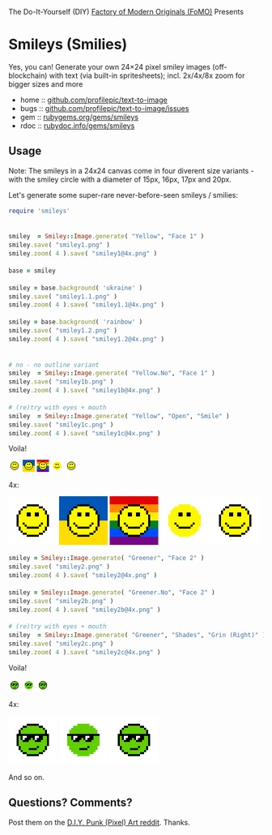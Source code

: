 The Do-It-Yourself (DIY) [Factory of Modern Originals (FoMO)](https://github.com/profilepic/originals) Presents


# Smileys (Smilies)

Yes, you can! Generate your own 24×24 pixel smiley images (off-blockchain) with text (via built-in spritesheets); incl. 2x/4x/8x zoom for bigger sizes and more





* home  :: [github.com/profilepic/text-to-image](https://github.com/profilepic/text-to-image)
* bugs  :: [github.com/profilepic/text-to-image/issues](https://github.com/profilepic/text-to-image/issues)
* gem   :: [rubygems.org/gems/smileys](https://rubygems.org/gems/smileys)
* rdoc  :: [rubydoc.info/gems/smileys](http://rubydoc.info/gems/smileys)





##  Usage

Note:  The smileys in a 24x24 canvas come
in four diverent size variants -  with
the smiley circle with a diameter of 15px, 16px, 17px and 20px.



Let's generate some super-rare never-before-seen
smileys / smilies:

```ruby
require 'smileys'


smiley  = Smiley::Image.generate( "Yellow", "Face 1" )
smiley.save( "smiley1.png" )
smiley.zoom( 4 ).save( "smiley1@4x.png" )

base = smiley

smiley = base.background( 'ukraine' )
smiley.save( "smiley1.1.png" )
smiley.zoom( 4 ).save( "smiley1.1@4x.png" )

smiley = base.background( 'rainbow' )
smiley.save( "smiley1.2.png" )
smiley.zoom( 4 ).save( "smiley1.2@4x.png" )


# no - no outline variant
smiley  = Smiley::Image.generate( "Yellow.No", "Face 1" )
smiley.save( "smiley1b.png" )
smiley.zoom( 4 ).save( "smiley1b@4x.png" )

# (re)try with eyes + mouth
smiley  = Smiley::Image.generate( "Yellow", "Open", "Smile" )
smiley.save( "smiley1c.png" )
smiley.zoom( 4 ).save( "smiley1c@4x.png" )
```

Voila!

![](https://github.com/profilepic/text-to-image/raw/master/smileys/i/smiley1.png)
![](https://github.com/profilepic/text-to-image/raw/master/smileys/i/smiley1.1.png)
![](https://github.com/profilepic/text-to-image/raw/master/smileys/i/smiley1.2.png)
![](https://github.com/profilepic/text-to-image/raw/master/smileys/i/smiley1b.png)
![](https://github.com/profilepic/text-to-image/raw/master/smileys/i/smiley1c.png)

4x:

![](https://github.com/profilepic/text-to-image/raw/master/smileys/i/smiley1@4x.png)
![](https://github.com/profilepic/text-to-image/raw/master/smileys/i/smiley1.1@4x.png)
![](https://github.com/profilepic/text-to-image/raw/master/smileys/i/smiley1.2@4x.png)
![](https://github.com/profilepic/text-to-image/raw/master/smileys/i/smiley1b@4x.png)
![](https://github.com/profilepic/text-to-image/raw/master/smileys/i/smiley1c@4x.png)




```ruby
smiley = Smiley::Image.generate( "Greener", "Face 2" )
smiley.save( "smiley2.png" )
smiley.zoom( 4 ).save( "smiley2@4x.png" )

smiley = Smiley::Image.generate( "Greener.No", "Face 2" )
smiley.save( "smiley2b.png" )
smiley.zoom( 4 ).save( "smiley2b@4x.png" )

# (re)try with eyes + mouth
smiley  = Smiley::Image.generate( "Greener", "Shades", "Grin (Right)" )
smiley.save( "smiley2c.png" )
smiley.zoom( 4 ).save( "smiley2c@4x.png" )
```

Voila!

![](https://github.com/profilepic/text-to-image/raw/master/smileys/i/smiley2.png)
![](https://github.com/profilepic/text-to-image/raw/master/smileys/i/smiley2b.png)
![](https://github.com/profilepic/text-to-image/raw/master/smileys/i/smiley2c.png)

4x:

![](https://github.com/profilepic/text-to-image/raw/master/smileys/i/smiley2@4x.png)
![](https://github.com/profilepic/text-to-image/raw/master/smileys/i/smiley2b@4x.png)
![](https://github.com/profilepic/text-to-image/raw/master/smileys/i/smiley2c@4x.png)




And so on.



## Questions? Comments?

Post them on the [D.I.Y. Punk (Pixel) Art reddit](https://old.reddit.com/r/DIYPunkArt). Thanks.

